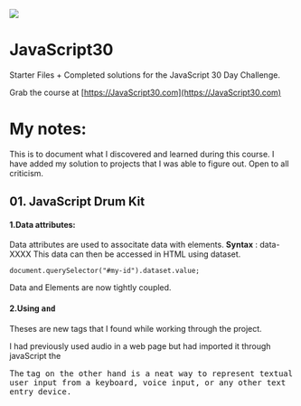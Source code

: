 ﻿![](https://javascript30.com/images/JS3-social-share.png)

# JavaScript30

Starter Files + Completed solutions for the JavaScript 30 Day Challenge.

Grab the course at [https://JavaScript30.com](https://JavaScript30.com)

# My notes:

This is to document what I discovered and learned during this course.
I have added my solution to projects that I was able to figure out.
Open to all criticism.

## 01. JavaScript Drum Kit

#### 1.Data attributes:

Data attributes are used to associtate data with elements.
**Syntax** : data-XXXX
This data can then be accessed in HTML using dataset.

```
document.querySelector("#my-id").dataset.value;
```

Data and Elements are now tightly coupled.

#### 2.Using <kbd> and <audio> tags:

Theses are new tags that I found while working through the project.

I had previously used audio in a web page but had imported it through javaScript the <audio> tag seems to be a neat way to manage audio when particular audio is associated with particular elements.

The <kbd> tag on the other hand is a neat way to represent textual user input from a keyboard, voice input, or any other text entry device.
